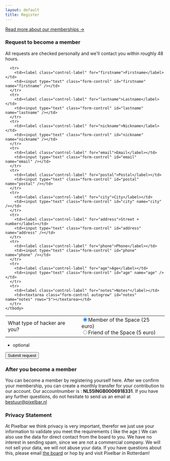```yaml
---
layout: default
title: Register
---
```


<p class="message">
  <a href="/becomingamember/">Read more about our memberships →</a>
</p>

### Request to become a member

All requests are checked personally and we'll contact you within roughly 48 hours.

<script src='https://www.google.com/recaptcha/api.js'></script>


<form id="register">
  <table>
    <tbody>
      <tr>
        <td><label class="control-label">What type of hacker are you?</label></td>
        <td>
          <input type="radio" name="membertype" value="member" id="member" checked><label class="control-label" for="member">Member of the Space (25 euro)</label><br />
          <input type="radio" name="membertype" value="friend" id="friend"><label class="control-label" for="friend">Friend of the Space (5 euro)</label>
        </td>
      </tr>

      <tr>
        <td><label class="control-label" for="firstname">Firstname</label></td>
        <td><input type="text" class="form-control" id="firstname" name="firstname" /></td>
      </tr>
      <tr>
        <td><label class="control-label" for="lastname">Lastname</label></td>
        <td><input type="text" class="form-control" id="lastname" name="lastname" /></td>
      </tr>
      <tr>
        <td><label class="control-label" for="nickname">Nickname</label></td>
        <td><input type="text" class="form-control" id="nickname" name="nickname" /></td>
      </tr>
      <tr>
        <td><label class="control-label" for="email">Email</label></td>
        <td><input type="text" class="form-control" id="email" name="email" /></td>
      </tr>
      <tr>
        <td><label class="control-label" for="postal">Postal</label></td>
        <td><input type="text" class="form-control" id="postal" name="postal" /></td>
      </tr>
      <tr>
        <td><label class="control-label" for="city">City</label></td>
        <td><input type="text" class="form-control" id="city" name="city" /></td>
      </tr>
      <tr>
        <td><label class="control-label" for="address">Street + number</label></td>
        <td><input type="text" class="form-control" id="address" name="address" /></td>
      </tr>
      <tr>
        <td><label class="control-label" for="phone">Phone</label></td>
        <td><input type="text" class="form-control" id="phone" name="phone" /></td>
      </tr>
      <tr>
        <td><label class="control-label" for="age">Age</label></td>
        <td><input type="text" class="form-control" id="age" name="age" /></td>
      </tr>
      <tr>
        <td><label class="control-label" for="notes">Notes*</label></td>
        <td><textarea class="form-control autogrow" id="notes" name="notes" rows="5"></textarea></td>
      </tr>
    </tbody>
  </table>

  * optional

  <div class="form-group">
    <div class="g-recaptcha" data-sitekey="6Lc3pwwTAAAAAPaUYb7uskECmmY50pY3IMtqHnYr" style="-moz-transform:scale(0.77); -ms-transform:scale(0.77); -o-transform:scale(0.77); -moz-transform-origin:0; -ms-transform-origin:0; -o-transform-origin:0; -webkit-transform:scale(0.77); transform:scale(0.77); -webkit-transform-origin:0 0; transform-origin:0; filter: progid:DXImageTransform.Microsoft.Matrix(M11=0.77,M12=0,M21=0,M22=0.77,SizingMethod='auto expand');" ></div>
  </div>
  <input type="hidden" name="token" value="1d144841516e7937f1ca82ba99a7cd32">
  <div class="form-group">
    <button type="submit" class="btn btn-success">Submit request</button>
  </div>
</form>

### After you become a member

You can become a member by registering yourself here. After we confirm your membership, you can create a monthly transfer for your contribution to our account. Our accountnumber is : <b>NL55INGB0006918331</b>. If you have any further questions, do not hesitate to send us an email at <a href="mailto:bestuur@pixelbar.nl">bestuur@pixelbar.nl</a>

### Privacy Statement

At Pixelbar we think privacy is very important, therefor we just use your information to validate you meet the requirements ( like the age ) We can also use the data for direct contact from the board to you. We have no interest in sending spam, since we are not a commercial company. We will not sell your data, we will not abuse your data. If you have questions about this, please email <a href="mailto:bestuur@pixelbar.nl">the board</a> or hop by and visit Pixelbar in Rotterdam!
